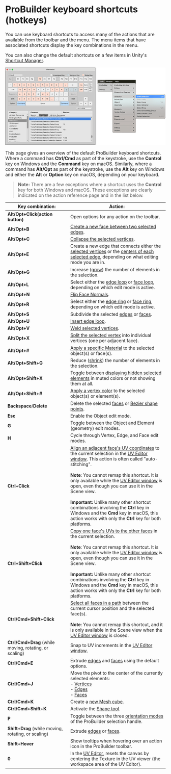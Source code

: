 # ProBuilder keyboard shortcuts (hotkeys)

You can use keyboard shortcuts to access many of the actions that are available from the toolbar and the menu. The menu items that have associated shortcuts display the key combinations in the menu.

You can also change the default shortcuts on a few items in Unity's [Shortcut Manager](https://docs.unity3d.com/Manual/UnityHotkeys.html).

![Unity's Shortcuts Manager defines a shortcut, those assignments appear in the menu](images/pb_hotkeys.png)

This page gives an overview of the default ProBuilder keyboard shortcuts. Where a command has **Ctrl/Cmd** as part of the keystroke, use the **Control** key on Windows and the **Command** key on macOS. Similarly, where a command has **Alt/Opt** as part of the keystroke, use the **Alt** key on Windows and either the **Alt** or **Option** key on macOS, depending on your keyboard.

> **Note:** There are a few exceptions where a shortcut uses the **Control** key for both Windows and macOS. These exceptions are clearly indicated on the action reference page and in the list below.

| **Key combination:**                                         | **Action:**                                                  |
| ------------------------------------------------------------ | ------------------------------------------------------------ |
| **Alt/Opt+Click(action button)**                             | Open options for any action on the toolbar.                  |
| **Alt/Opt+B**                                                | [Create a new face between two selected edges](Edge_Bridge.md). |
| **Alt/Opt+C**                                                | [Collapse the selected vertices](Vert_Collapse.md).          |
| **Alt/Opt+E**                                                | Create a new edge that connects either the [selected vertices](Vert_Connect.md) or the [centers of each selected edge](Edge_Connect.md), depending on what editing mode you are in. |
| **Alt/Opt+G**                                                | Increase ([grow](Selection_Grow.md)) the number of elements in the selection. |
| **Alt/Opt+L**                                                | Select either the [edge loop](Selection_Loop_Edge.md) or [face loop](Selection_Loop_Face.md), depending on which edit mode is active. |
| **Alt/Opt+N**                                                | [Flip Face Normals](Face_FlipNormals.md).                    |
| **Alt/Opt+R**                                                | Select either the [edge ring](Selection_Ring_Edge.md) or [face ring](Selection_Ring_Face.md), depending on which edit mode is active. |
| **Alt/Opt+S**                                                | Subdivide the selected [edges](Edge_Subdivide.md) or [faces](Face_Subdivide.md). |
| **Alt/Opt+U**                                                | [Insert edge loop](Edge_InsertLoop.md).                      |
| **Alt/Opt+V**                                                | [Weld selected vertices](Vert_Weld.md).                      |
| **Alt/Opt+X**                                                | [Split the selected vertex](Vert_Split.md) into individual vertices (one per adjacent face). |
| **Alt/Opt+#**                                                | [Apply a specific Material](material-tools.md#apply) to the selected object(s) or face(s). |
| **Alt/Opt+Shift+G**                                          | Reduce ([shrink](Selection_Shrink.md)) the number of elements in the selection. |
| **Alt/Opt+Shift+X**                                          | Toggle between [displaying hidden selected elements](preferences.md#sel-xray) in muted colors or not showing them at all. |
| **Alt/Opt+Shift+#**                                          | [Apply a vertex color](workflow-vertexcolors.md#apply) to the selected object(s) or element(s). |
| **Backspace**/**Delete**                                     | Delete the selected [faces](Face_Delete.md) or [Bezier shape points](bezier.md). |
| **Esc**                                                      | Enable the Object edit mode.                                 |
| **G**                                                        | Toggle between the Object and Element (geometry) edit modes. |
| **H**                                                        | Cycle through Vertex, Edge, and Face edit modes.             |
| **Ctrl+Click**                                               | [Align an adjacent face's UV coordinates](manual-uvs-actions.md#continue) to the current selection in the [UV Editor window](uv-editor.md). This action is often called "auto-stitching".<br /><br />**Note**: You cannot remap this shortcut. It is only available while the [UV Editor window](uv-editor.md) is open, even though you can use it in the Scene view.<br /><br />**Important:** Unlike many other shortcut combinations involving the **Ctrl** key in Windows and the **Cmd** key in macOS, this action works with only the **Ctrl** key for both platforms. |
| **Ctrl+Shift+Click**                                         | [Copy one face's UVs to the other faces](manual-uvs-actions.md#copy-uvs) in the current selection.<br /><br />**Note**: You cannot remap this shortcut. It is only available while the [UV Editor window](uv-editor.md) is open, even though you can use it in the Scene view.<br /><br />**Important:** Unlike many other shortcut combinations involving the **Ctrl** key in Windows and the **Cmd** key in macOS, this action works with only the **Ctrl** key for both platforms. |
| **Ctrl/Cmd+Shift+Click**                                     | [Select all faces in a path](SelectPath.md) between the current cursor position and the selected face(s).<br /><br />**Note**: You cannot remap this shortcut, and it is only available in the Scene view when the [UV Editor window](uv-editor.md) is closed. |
| <a name="uv-snap"></a>**Ctrl/Cmd+Drag** (while moving, rotating, or scaling) | Snap to UV increments in the [UV Editor window](uv-editor.md). |
| **Ctrl/Cmd+E**                                               | Extrude [edges](Edge_Extrude.md) and [faces](Face_Extrude.md) using the default options. |
| **Ctrl/Cmd+J**                                               | Move the pivot to the center of the currently selected elements: <br /> - [Vertices](Vert_SetPivot.md)<br /> - [Edges](Edge_SetPivot.md)<br /> - [Faces](Face_SetPivot.md) |
| **Ctrl/Cmd+K**                                               | Create a [new Mesh cube](Cube.md).                           |
| **Ctrl/Cmd+Shift+K**                                         | Activate the [Shape tool](shape-tool.md).                    |
| **P**                                                        | Toggle between the three [orientation modes](HandleAlign.md) of the ProBuilder selection handle. |
| **Shift+Drag** (while moving, rotating, or scaling)          | Extrude [edges](Edge_Extrude.md) or [faces](Face_Extrude.md). |
| **Shift+Hover**                                              | Show tooltips when hovering over an action icon in the ProBuilder toolbar. |
| **0**                                                        | In the [UV Editor](uv-editor.md), resets the canvas by centering the Texture in the UV viewer (the workspace area of the UV Editor). |

